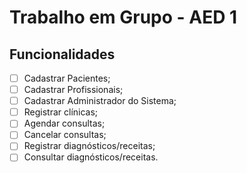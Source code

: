 # Trabalho em Grupo - AED 1
## Funcionalidades
- [ ] Cadastrar Pacientes;
- [ ] Cadastrar Profissionais;
- [ ] Cadastrar Administrador do Sistema;
- [ ] Registrar clínicas;
- [ ] Agendar consultas;
- [ ] Cancelar consultas;
- [ ] Registrar diagnósticos/receitas;
- [ ] Consultar diagnósticos/receitas.
